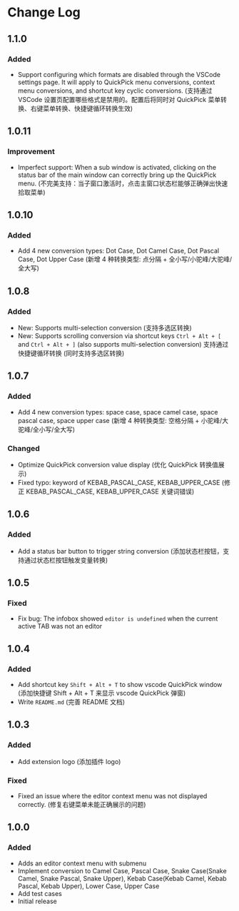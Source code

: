 # Change Log

<!--

Check [Keep a Changelog](http://keepachangelog.com/) for recommendations on how to structure this file.

All notable changes to this extension will be documented in this file.

The format is based on [Keep a Changelog](https://keepachangelog.com/en/1.1.0/),
and this project adheres to [Semantic Versioning](https://semver.org/spec/v2.0.0.html).

-->

<!--

## [Unreleased]

### Added

### Changed

### Removed

-->

## 1.1.0

### Added

- Support configuring which formats are disabled through the VSCode settings page. It will apply to QuickPick menu conversions, context menu conversions, and shortcut key cyclic conversions. (支持通过 VSCode 设置页配置哪些格式是禁用的。配置后将同时对 QuickPick 菜单转换、右键菜单转换、快捷键循环转换生效)

## 1.0.11

### Improvement

- Imperfect support: When a sub window is activated, clicking on the status bar of the main window can correctly bring up the QuickPick menu. (不完美支持：当子窗口激活时，点击主窗口状态栏能够正确弹出快速拾取菜单)

## 1.0.10

### Added

- Add 4 new conversion types: Dot Case, Dot Camel Case, Dot Pascal Case, Dot Upper Case (新增 4 种转换类型: 点分隔 + 全小写/小驼峰/大驼峰/全大写)

## 1.0.8

### Added

- New: Supports multi-selection conversion (支持多选区转换)
- New: Supports scrolling conversion via shortcut keys `Ctrl + Alt + [` and `Ctrl + Alt + ]` (also supports multi-selection conversion) 支持通过快捷键循环转换 (同时支持多选区转换)

## 1.0.7

### Added

- Add 4 new conversion types: space case, space camel case, space pascal case, space upper case (新增 4 种转换类型: 空格分隔 + 小驼峰/大驼峰/全小写/全大写)

### Changed

- Optimize QuickPick conversion value display (优化 QuickPick 转换值展示)
- Fixed typo: keyword of KEBAB_PASCAL_CASE, KEBAB_UPPER_CASE (修正 KEBAB_PASCAL_CASE, KEBAB_UPPER_CASE 关键词错误)

## 1.0.6

### Added

- Add a status bar button to trigger string conversion (添加状态栏按钮，支持通过状态栏按钮触发变量转换)

## 1.0.5

### Fixed

- Fix bug: The infobox showed `editor is undefined` when the current active TAB was not an editor

## 1.0.4

### Added

- Add shortcut key `Shift + Alt + T` to show vscode QuickPick window (添加快捷键 Shift + Alt + T 来显示 vscode QuickPick 弹窗)
- Write `README.md` (完善 README 文档)

## 1.0.3

### Added

- Add extension logo (添加插件 logo)

### Fixed

- Fixed an issue where the editor context menu was not displayed correctly. (修复右键菜单未能正确展示的问题)

## 1.0.0

### Added

- Adds an editor context menu with submenu
- Implement conversion to Camel Case, Pascal Case, Snake Case(Snake Camel, Snake Pascal, Snake Upper), Kebab Case(Kebab Camel, Kebab Pascal, Kebab Upper), Lower Case, Upper Case
- Add test cases
- Initial release